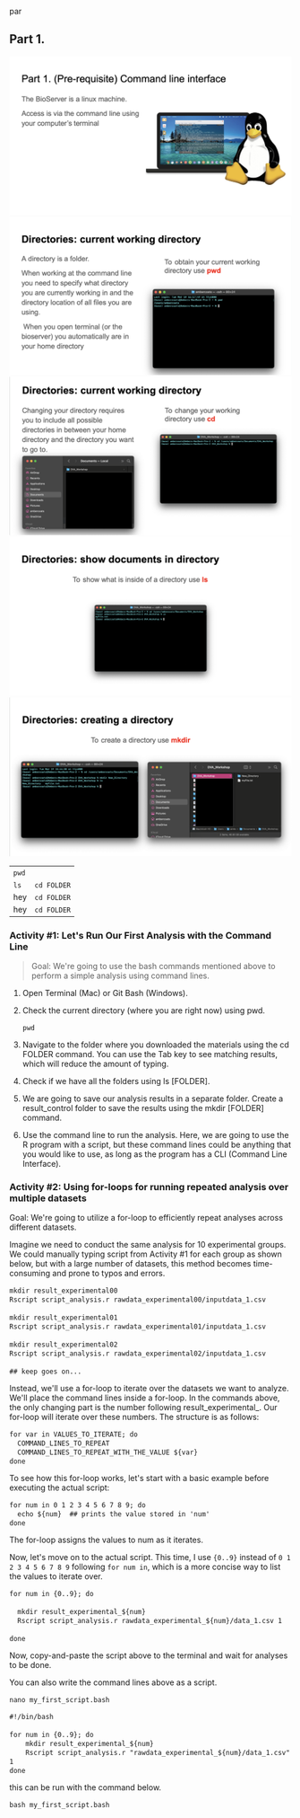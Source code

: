 par
## Part 1. 
![alt text](<Screen Shot 2024-03-22 at 12.19.45 PM.png>)
![alt text](<Screen Shot 2024-03-22 at 12.19.59 PM.png>)
![alt text](<Screen Shot 2024-03-22 at 12.20.07 PM.png>)
![alt text](<Screen Shot 2024-03-22 at 12.20.15 PM.png>)
![alt text](<Screen Shot 2024-03-22 at 12.20.22 PM.png>)


|  | |
|-|-|
| `pwd` | | 
| `ls` | ```cd FOLDER```| 
| hey | ```cd FOLDER```| 
| hey | ```cd FOLDER```| 
### Activity #1: Let's Run Our First Analysis with the Command Line
> Goal: We're going to use the bash commands mentioned above to perform a simple analysis using command lines.

1. Open Terminal (Mac) or Git Bash (Windows).
2. Check the current directory (where you are right now) using pwd.
    ```
    pwd
    ```

3. Navigate to the folder where you downloaded the materials using the cd FOLDER command. You can use the Tab key to see matching results, which will reduce the amount of typing.
4. Check if we have all the folders using ls [FOLDER].
5. We are going to save our analysis results in a separate folder. Create a result_control folder to save the results using the mkdir [FOLDER] command.
6. Use the command line to run the analysis. Here, we are going to use the R program with a script, but these command lines could be anything that you would like to use, as long as the program has a CLI (Command Line Interface).






### Activity #2: Using for-loops for running repeated analysis over multiple datasets

Goal: We're going to utilize a for-loop to efficiently repeat analyses across different datasets.

Imagine we need to conduct the same analysis for 10 experimental groups. We could manually typing script from Activity #1 for each group as shown below, but with a large number of datasets, this method becomes time-consuming and prone to typos and errors.

```
mkdir result_experimental00
Rscript script_analysis.r rawdata_experimental00/inputdata_1.csv

mkdir result_experimental01
Rscript script_analysis.r rawdata_experimental01/inputdata_1.csv

mkdir result_experimental02
Rscript script_analysis.r rawdata_experimental02/inputdata_1.csv

## keep goes on...
```



Instead, we'll use a for-loop to iterate over the datasets we want to analyze. We'll place the command lines inside a for-loop. In the commands above, the only changing part is the number following result_experimental_. Our for-loop will iterate over these numbers. The structure is as follows:

```
for var in VALUES_TO_ITERATE; do 
  COMMAND_LINES_TO_REPEAT 
  COMMAND_LINES_TO_REPEAT_WITH_THE_VALUE ${var}
done
```


To see how this for-loop works, let's start with a basic example before executing the actual script:

```
for num in 0 1 2 3 4 5 6 7 8 9; do   
  echo ${num}  ## prints the value stored in 'num'
done
```
The for-loop assigns the values to num as it iterates.


Now, let's move on to the actual script. This time, I use `{0..9}` instead of `0 1 2 3 4 5 6 7 8 9` following `for num in`, which is a  more concise way to list the values to iterate over. 
```
for num in {0..9}; do               

  mkdir result_experimental_${num}
  Rscript script_analysis.r rawdata_experimental_${num}/data_1.csv 1

done
```

Now, copy-and-paste the script above to the terminal and wait for analyses to be done. 



You can also write the command lines above as a script.
```
nano my_first_script.bash
```

```
#!/bin/bash 

for num in {0..9}; do               
    mkdir result_experimental_${num}
    Rscript script_analysis.r "rawdata_experimental_${num}/data_1.csv" 1
done
```

this can be run with the command below.
```
bash my_first_script.bash
```

